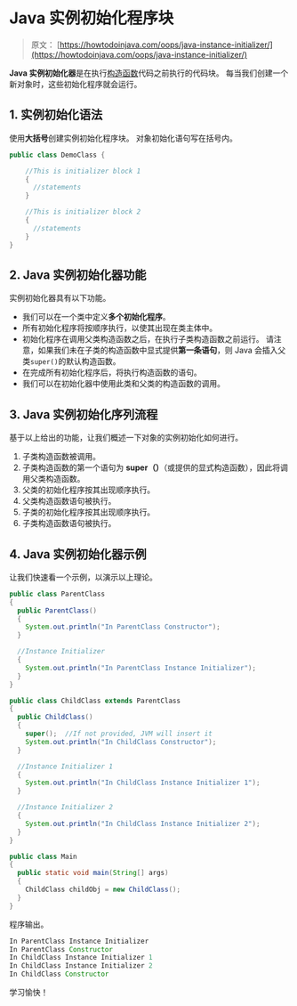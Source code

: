 # Java 实例初始化程序块

> 原文： [https://howtodoinjava.com/oops/java-instance-initializer/](https://howtodoinjava.com/oops/java-instance-initializer/)

**Java 实例初始化器**是在执行[构造函数](https://howtodoinjava.com/oops/java-constructors/)代码之前执行的代码块。 每当我们创建一个新对象时，这些初始化程序就会运行。

## 1\. 实例初始化语法

使用**大括号**创建实例初始化程序块。 对象初始化语句写在括号内。

```java
public class DemoClass {

    //This is initializer block 1
    {
      //statements
    }

    //This is initializer block 2
    {
      //statements
    }
}

```

## 2\. Java 实例初始化器功能

实例初始化器具有以下功能。

*   我们可以在一个类中定义**多个初始化程序**。
*   所有初始化程序将按顺序执行，以使其出现在类主体中。
*   初始化程序在调用父类构造函数之后，在执行子类构造函数之前运行。 请注意，如果我们未在子类的构造函数中显式提供**第一条语句**，则 Java 会插入父类`super()`的默认构造函数。
*   在完成所有初始化程序后，将执行构造函数的语句。
*   我们可以在初始化器中使用此类和父类的构造函数的调用。

## 3\. Java 实例初始化序列流程

基于以上给出的功能，让我们概述一下对象的实例初始化如何进行。

1.  子类构造函数被调用。
2.  子类构造函数的第一个语句为 **super（）**（或提供的显式构造函数），因此将调用父类构造函数。
3.  父类的初始化程序按其出现顺序执行。
4.  父类构造函数语句被执行。
5.  子类的初始化程序按其出现顺序执行。
6.  子类构造函数语句被执行。

## 4\. Java 实例初始化器示例

让我们快速看一个示例，以演示以上理论。

```java
public class ParentClass 
{ 
  public ParentClass() 
  {
    System.out.println("In ParentClass Constructor");
  }

  //Instance Initializer
  {
    System.out.println("In ParentClass Instance Initializer");
  }
}

```

```java
public class ChildClass extends ParentClass 
{
  public ChildClass() 
  {
    super();  //If not provided, JVM will insert it
    System.out.println("In ChildClass Constructor");
  }

  //Instance Initializer 1
  { 
    System.out.println("In ChildClass Instance Initializer 1");
  }

  //Instance Initializer 2
  {
    System.out.println("In ChildClass Instance Initializer 2");
  }
}

```

```java
public class Main 
{
  public static void main(String[] args) 
  {
    ChildClass childObj = new ChildClass();
  }
}

```

程序输出。

```java
In ParentClass Instance Initializer
In ParentClass Constructor
In ChildClass Instance Initializer 1
In ChildClass Instance Initializer 2
In ChildClass Constructor

```

学习愉快！